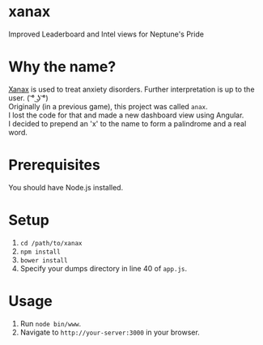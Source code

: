 # xanax
Improved Leaderboard and Intel views for Neptune's Pride

# Why the name?
[Xanax](https://en.wikipedia.org/wiki/Alprazolam) is used to treat anxiety disorders. Further interpretation is up to the user. ( ͝° ͜ʖ ͝°)   
Originally (in a previous game), this project was called `anax`.  
I lost the code for that and made a new dashboard view using Angular.  
I decided to prepend an 'x' to the name to form a palindrome and a real word.

# Prerequisites
You should have Node.js installed.

# Setup
1. `cd /path/to/xanax`
2. `npm install`
3. `bower install`
4. Specify your dumps directory in line 40 of `app.js`.

# Usage
1. Run `node bin/www`.
2. Navigate to `http://your-server:3000` in your browser.
